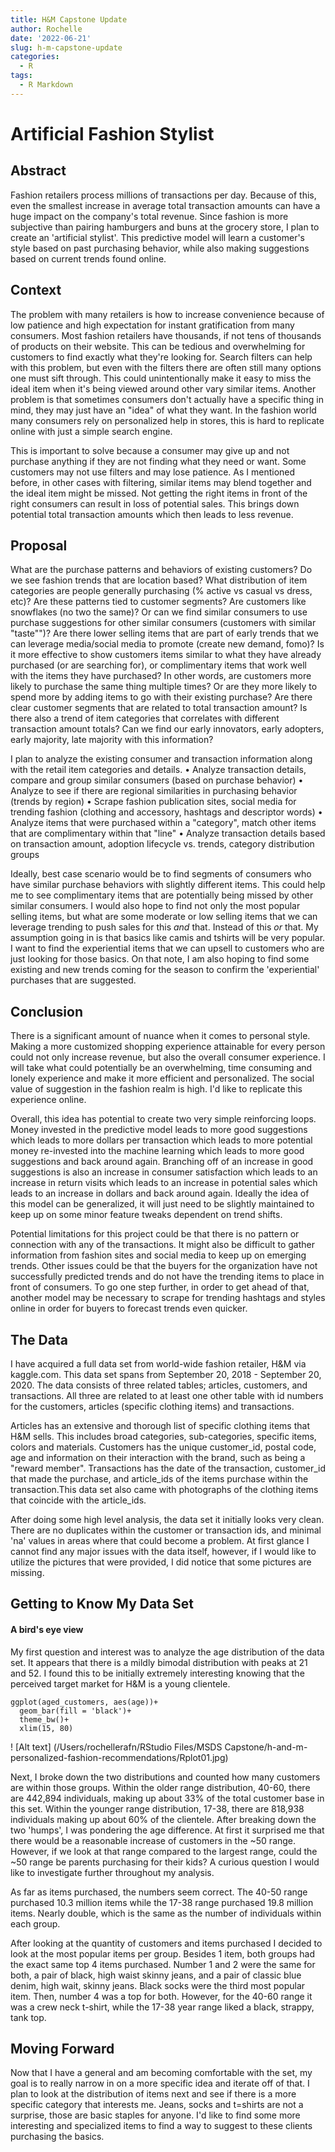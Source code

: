 ```yaml
---
title: H&M Capstone Update
author: Rochelle
date: '2022-06-21'
slug: h-m-capstone-update
categories:
  - R
tags:
  - R Markdown
---
```


# Artificial Fashion Stylist

## Abstract 

Fashion retailers process millions of transactions per day. Because of this, even the smallest increase in average total transaction amounts can have a huge impact on the company's total revenue. Since fashion is more subjective than pairing hamburgers and buns at the grocery store, I plan to create an 'artificial stylist'. This predictive model will learn a customer's style based on past purchasing behavior, while also making suggestions based on current trends found online.


## Context

The problem with many retailers is how to increase convenience because of low patience and high expectation for instant gratification from many consumers. Most fashion retailers have thousands, if not tens of thousands of products on their website. This can be tedious and overwhelming for customers to find exactly what they're looking for. Search filters can help with this problem, but even with the filters there are often still many options one must sift through. This could unintentionally make it easy to miss the ideal item when it's being viewed around other vary similar items. Another problem is that sometimes consumers don't actually have a specific thing in mind, they may just have an "idea" of what they want. In the fashion world many consumers rely on personalized help in stores, this is hard to replicate online with just a simple search engine.


This is important to solve because a consumer may give up and not purchase anything if they are not finding what they need or want. Some customers may not use filters and may lose patience. As I mentioned before, in other cases with filtering, similar items may blend together and the ideal item might be missed. Not getting the right items in front of the right consumers can result in loss of potential sales. This brings down potential total transaction amounts which then leads to less revenue. 


## Proposal 

What are the purchase patterns and behaviors of existing customers? Do we see fashion trends that are location based? What distribution of item categories are people generally purchasing (% active vs casual vs dress, etc)? Are these patterns tied to customer segments? Are customers like snowflakes (no two the same)? Or can we find similar consumers to use purchase suggestions for other similar consumers (customers with similar "taste"")? Are there lower selling items that are part of early trends that we can leverage media/social media to promote (create new demand, fomo)? Is it more effective to show customers items similar to what they have already purchased (or are searching for), or complimentary items that work well with the items they have purchased? In other words, are customers more likely to purchase the same thing multiple times? Or are they more likely to spend more by adding items to go with their existing purchase? Are there clear customer segments that are related to total transaction amount? Is there also a trend of item categories that correlates with different transaction amount totals? Can we find our early innovators, early adopters, early majority, late majority with this information?  

I plan to analyze the existing consumer and transaction information along with the retail item categories and details. 
• Analyze transaction details, compare and group similar consumers (based on purchase behavior)
• Analyze to see if there are regional similarities in purchasing behavior (trends by region)
• Scrape fashion publication sites, social media for trending fashion (clothing and accessory, hashtags and descriptor words)
• Analyze items that were purchased within a "category", match other items that are complimentary within that "line" 
• Analyze transaction details based on transaction amount, adoption lifecycle vs. trends, category distribution groups

Ideally, best case scenario would be to find segments of consumers who have similar purchase behaviors with slightly different items. This could help me to see complimentary items that are potentially being missed by other similar consumers. I would also hope to find not only the most popular selling items, but what are some moderate or low selling items that we can leverage trending to push sales for this *and* that. Instead of this *or* that. My assumption going in is that basics like camis and tshirts will be very popular. I want to find the experiential items that we can upsell to customers who are just looking for those basics. On that note, I am also hoping to find some existing and new trends coming for the season to confirm the 'experiential' purchases that are suggested.

## Conclusion

There is a significant amount of nuance when it comes to personal style. Making a more customized shopping experience attainable for every person could not only increase revenue, but also the overall consumer experience. I will take what could potentially be an overwhelming, time consuming and lonely experience and make it more efficient and personalized. The social value of suggestion in the fashion realm is high. I'd like to replicate this experience online. 

Overall, this idea has potential to create two very simple reinforcing loops. Money invested in the predictive model leads to more good suggestions which leads to more dollars per transaction which leads to more potential money re-invested into the machine learning which leads to more good suggestions and back around again. Branching off of an increase in good suggestions is also an increase in consumer satisfaction which leads to an increase in return visits which leads to an increase in potential sales which leads to an increase in dollars and back around again. Ideally the idea of this model can be generalized, it will just need to be slightly maintained to keep up on some minor feature tweaks dependent on trend shifts.

Potential limitations for this project could be that there is no pattern or connection with any of the transactions. It might also be difficult to gather information from fashion sites and social media to keep up on emerging trends. Other issues could be that the buyers for the organization have not successfully predicted trends and do not have the trending items to place in front of consumers. To go one step further, in order to get ahead of that, another model may be necessary to scrape for trending hashtags and styles online in order for buyers to forecast trends even quicker. 



## The Data 

I have acquired a full data set from world-wide fashion retailer, H&M via kaggle.com. This data set spans from September 20, 2018 - September 20, 2020. The data consists of three related tables; articles, customers, and transactions. All three are related to at least one other table with id numbers for the customers, articles (specific clothing items) and transactions. 

Articles has an extensive and thorough list of specific clothing items that H&M sells. This includes broad categories, sub-categories, specific items, colors and materials. Customers has the unique customer_id, postal code, age and information on their interaction with the brand, such as being a "reward member". Transactions has the date of the transaction, customer_id that made the purchase, and article_ids of the items purchase within the transaction.This data set also came with photographs of the clothing items that coincide with the article_ids. 

After doing some high level analysis, the data set it initially looks very clean. There are no duplicates within the customer or transaction ids, and minimal 'na' values in areas where that could become a problem. At first glance I cannot find any major issues with the data itself, however, if I would like to utilize the pictures that were provided, I did notice that some pictures are missing. 



## Getting to Know My Data Set
#### A bird's eye view

My first question and interest was to analyze the age distribution of the data set. It appears that there is a mildly bimodal distribution with peaks at 21 and 52. I found this to be initially extremely interesting knowing that the perceived target market for H&M is a young clientele. 

```{r}
ggplot(aged_customers, aes(age))+
  geom_bar(fill = 'black')+
  theme_bw()+
  xlim(15, 80)
```
! [Alt text] (/Users/rochellerafn/RStudio Files/MSDS Capstone/h-and-m-personalized-fashion-recommendations/Rplot01.jpg)

Next, I broke down the two distributions and counted how many customers are within those groups. Within the older range distribution, 40-60, there are 442,894 individuals, making up about 33% of the total customer base in this set. Within the younger range distribution, 17-38, there are 818,938 individuals making up about 60% of the clientele. After breaking down the two 'humps', I was pondering the age difference. At first it surprised me that there would be a reasonable increase of customers in the ~50 range. However, if we look at that range compared to the largest range, could the ~50 range be parents purchasing for their kids? A curious question I would like to investigate further throughout my analysis. 

As far as items purchased, the numbers seem correct. The 40-50 range purchased 10.3 million items while the 17-38 range purchased 19.8 million items. Nearly double, which is the same as the number of individuals within each group. 

After looking at the quantity of customers and items purchased I decided to look at the most popular items per group. Besides 1 item, both groups had the exact same top 4 items purchased. Number 1 and 2 were the same for both, a pair of black, high waist skinny jeans, and a pair of classic blue denim, high wait, skinny jeans. Black socks were the third most popular item. Then, number 4 was a top for both. However, for the 40-60 range it was a crew neck t-shirt, while the 17-38 year range liked a black, strappy, tank top. 


## Moving Forward

Now that I have a general and am becoming comfortable with the set, my goal is to really narrow in on a more specific idea and iterate off of that. I plan to look at the distribution of items next and see if there is a more specific category that interests me. Jeans, socks and t=shirts are not a surprise, those are basic staples for anyone. I'd like to find some more interesting and specialized items to find a way to suggest to these clients purchasing the basics. 